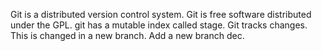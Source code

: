 Git is a distributed version control system.
Git is free software distributed under the GPL.
git has a mutable index called stage.
Git tracks changes.
This is changed in a new branch.
Add a new branch dec.
